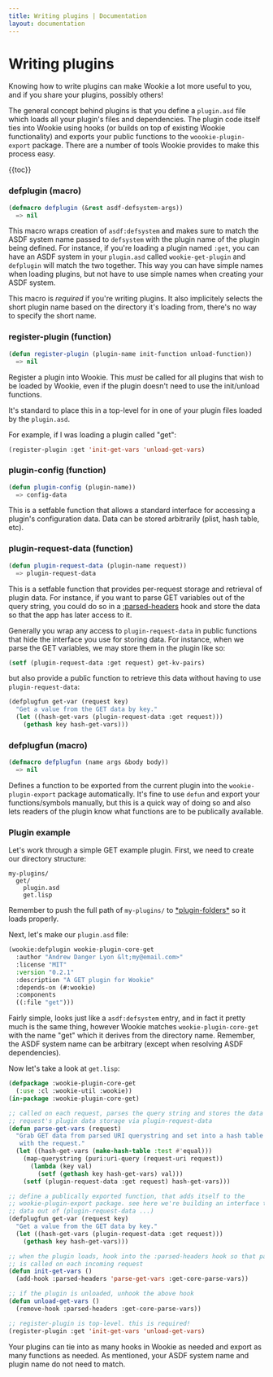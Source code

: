 ```yaml
---
title: Writing plugins | Documentation
layout: documentation
---
```


Writing plugins
===============
Knowing how to write plugins can make Wookie a lot more useful to you, and if
you share your plugins, possibly others!

The general concept behind plugins is that you define a `plugin.asd` file which
loads all your plugin's files and dependencies. The plugin code itself ties into
Wookie using hooks (or builds on top of existing Wookie functionality) and
exports your public functions to the `woookie-plugin-export` package. There are
a number of tools Wookie provides to make this process easy.

{{toc}}

### defplugin (macro)
```lisp
(defmacro defplugin (&rest asdf-defsystem-args))
  => nil
```
This macro wraps creation of `asdf:defsystem` and makes sure to match the ASDF
system name passed to `defsystem` with the plugin name of the plugin being
defined. For instance, if you're loading a plugin named `:get`, you can have an
ASDF system in your `plugin.asd` called `wookie-get-plugin` and `defplugin` will
match the two together. This way you can have simple names when loading plugins,
but not have to use simple names when creating your ASDF system.

This macro is *required* if you're writing plugins. It also implicitely selects
the short plugin name based on the directory it's loading from, there's no way
to specify the short name.

### register-plugin (function)
```lisp
(defun register-plugin (plugin-name init-function unload-function))
  => nil
```
Register a plugin into Wookie. This *must* be called for all plugins that wish
to be loaded by Wookie, even if the plugin doesn't need to use the init/unload
functions.

It's standard to place this in a top-level for in one of your plugin files
loaded by the `plugin.asd`.

For example, if I was loading a plugin called "get":

```lisp
(register-plugin :get 'init-get-vars 'unload-get-vars)
```

### plugin-config (function)
```lisp
(defun plugin-config (plugin-name))
  => config-data
```
This is a setfable function that allows a standard interface for accessing a
plugin's configuration data. Data can be stored arbitrarily (plist, hash table,
etc).

### plugin-request-data (function)
```lisp
(defun plugin-request-data (plugin-name request))
  => plugin-request-data
```
This is a setfable function that provides per-request storage and retrieval of
plugin data. For instance, if you want to parse GET variables out of the query
string, you could do so in a [:parsed-headers](/docs/hooks#parsed-headers) hook
and store the data so that the app has later access to it.

Generally you wrap any access to `plugin-request-data` in public functions that
hide the interface you use for storing data. For instance, when we parse the
GET variables, we may store them in the plugin like so:

```lisp
(setf (plugin-request-data :get request) get-kv-pairs)
```

but also provide a public function to retrieve this data without having to use
`plugin-request-data`:

```lisp
(defplugfun get-var (request key)
  "Get a value from the GET data by key."
  (let ((hash-get-vars (plugin-request-data :get request)))
    (gethash key hash-get-vars)))
```

### defplugfun (macro)
```lisp
(defmacro defplugfun (name args &body body))
  => nil
```
Defines a function to be exported from the current plugin into the
`wookie-plugin-export` package automatically. It's fine to use `defun` and
export your functions/symbols manually, but this is a quick way of doing so and
also lets readers of the plugin know what functions are to be publically
available.

### Plugin example
Let's work through a simple GET example plugin. First, we need to create our
directory structure:

```
my-plugins/
  get/
    plugin.asd
    get.lisp
```

Remember to push the full path of `my-plugins/` to [\*plugin-folders\*](/docs/plugins#plugin-folders)
so it loads properly.

Next, let's make our `plugin.asd` file:

```lisp
(wookie:defplugin wookie-plugin-core-get
  :author "Andrew Danger Lyon &lt;my@email.com>"
  :license "MIT"
  :version "0.2.1"
  :description "A GET plugin for Wookie"
  :depends-on (#:wookie)
  :components
  ((:file "get")))
```

Fairly simple, looks just like a `asdf:defsystem` entry, and in fact it pretty
much is the same thing, however Wookie matches `wookie-plugin-core-get` with
the name "get" which it derives from the directory name. Remember, the ASDF
system name can be arbitrary (except when resolving ASDF dependencies).

Now let's take a look at `get.lisp`:

```lisp
(defpackage :wookie-plugin-core-get
  (:use :cl :wookie-util :wookie))
(in-package :wookie-plugin-core-get)

;; called on each request, parses the query string and stores the data into the
;; request's plugin data storage via plugin-request-data
(defun parse-get-vars (request)
  "Grab GET data from parsed URI querystring and set into a hash table stored
   with the request."
  (let ((hash-get-vars (make-hash-table :test #'equal)))
    (map-querystring (puri:uri-query (request-uri request))
      (lambda (key val)
        (setf (gethash key hash-get-vars) val)))
    (setf (plugin-request-data :get request) hash-get-vars)))

;; define a publically exported function, that adds itself to the
;; wookie-plugin-export package. see here we're building an interface to get
;; data out of (plugin-request-data ...)
(defplugfun get-var (request key)
  "Get a value from the GET data by key."
  (let ((hash-get-vars (plugin-request-data :get request)))
    (gethash key hash-get-vars)))

;; when the plugin loads, hook into the :parsed-headers hook so that parse-get-vars
;; is called on each incoming request
(defun init-get-vars ()
  (add-hook :parsed-headers 'parse-get-vars :get-core-parse-vars))

;; if the plugin is unloaded, unhook the above hook
(defun unload-get-vars ()
  (remove-hook :parsed-headers :get-core-parse-vars))

;; register-plugin is top-level. this is required!
(register-plugin :get 'init-get-vars 'unload-get-vars)
```

Your plugins can tie into as many hooks in Wookie as needed and export as many
functions as needed. As mentioned, your ASDF system name and plugin name do not
need to match.
